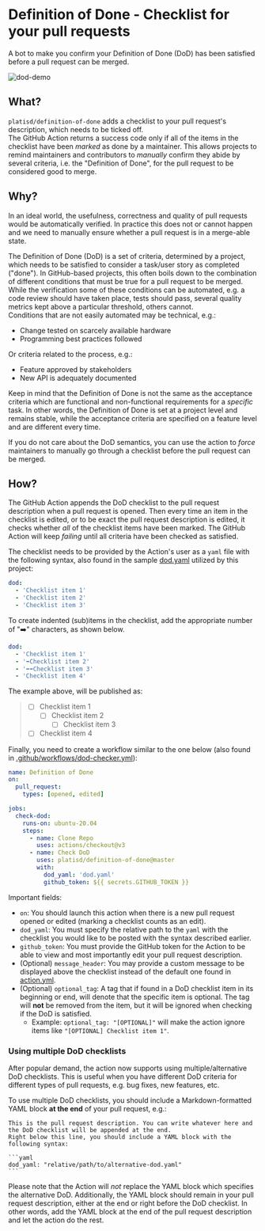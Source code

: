 # Definition of Done - Checklist for your pull requests
A bot to make you confirm your Definition of Done (DoD) has been satisfied before a pull request can be merged.

![dod-demo](https://i.imgur.com/EVx32jz.png)

## What?

`platisd/definition-of-done` adds a checklist to your pull request's description, which needs to be ticked off.<br>
The GitHub Action returns a success code only if all of the items in the checklist have been *marked* as done
by a maintainer.
This allows projects to remind maintainers and contributors to _manually_ confirm they abide by several criteria,
i.e. the "Definition of Done", for the pull request to be considered good to merge.

## Why?

In an ideal world, the usefulness, correctness and quality of pull requests would be automatically verified.
In practice this does not or cannot happen and we need to manually ensure whether a pull request is in a merge-able
state.

The Definition of Done (DoD) is a set of criteria, determined by a project, which needs to be satisfied to consider
a task/user story as completed ("done"). In GitHub-based projects, this often boils down to the combination of
different conditions that must be true for a pull request to be merged.<br>
While the verification some of these conditions can be automated, e.g. a code review should have taken place,
tests should pass, several quality metrics kept above a particular threshold, others cannot.<br>
Conditions that are not easily automated may be technical, e.g.:
- Change tested on scarcely available hardware
- Programming best practices followed

Or criteria related to the process, e.g.:
- Feature approved by stakeholders
- New API is adequately documented

Keep in mind that the Definition of Done is not the same as the acceptance criteria which are functional
and non-functional requirements for a *specific* task. In other words, the Definition of Done is set at a project
level and remains stable, while the acceptance criteria are specified on a feature level and are different every time.

If you do not care about the DoD semantics, you can use the action to *force* maintainers to manually go through a checklist before the pull request can be merged.

## How?

The GitHub Action appends the DoD checklist to the pull request description when a pull request is opened.
Then every time an item in the checklist is edited, or to be exact the pull request description is edited,
it checks whether _all_ of the checklist items have been marked.
The GitHub Action will keep *failing* until all criteria have been checked as satisfied.<br>

The checklist needs to be provided by the Action's user as a `yaml` file with the following syntax,
also found in the sample [dod.yaml](dod.yaml) utilized by this project:

```yaml
dod:
  - 'Checklist item 1'
  - 'Checklist item 2'
  - 'Checklist item 3'
```

To create indented (sub)items in the checklist, add the appropriate number of "➡️" characters,
as shown below.

```yaml
dod:
  - 'Checklist item 1'
  - '➡️Checklist item 2'
  - '➡️➡️Checklist item 3'
  - 'Checklist item 4'
```

The example above, will be published as:

> - [ ] Checklist item 1
>   - [ ] Checklist item 2
>     - [ ] Checklist item 3
>  - [ ] Checklist item 4

Finally, you need to create a workflow similar to the one below (also found in
[.github/workflows/dod-checker.yml](.github/workflows/dod-checker.yaml)):

```yaml
name: Definition of Done
on:
  pull_request:
    types: [opened, edited]

jobs:
  check-dod:
    runs-on: ubuntu-20.04
    steps:
      - name: Clone Repo
        uses: actions/checkout@v3
      - name: Check DoD
        uses: platisd/definition-of-done@master
        with:
          dod_yaml: 'dod.yaml'
          github_token: ${{ secrets.GITHUB_TOKEN }}
```

Important fields:
* `on`: You should launch this action when there is a new pull request opened or edited
(marking a checklist counts as an edit).
* `dod_yaml`: You must specify the relative path to the `yaml` with the checklist you would like to be posted
with the syntax described earlier.
* `github_token`: You must provide the GitHub token for the Action to be able to view and
most importantly edit your pull request description.
* (Optional) `message_header`: You may provide a custom message to be displayed above the checklist instead of the
default one found in [action.yml](action.yml).
* (Optional) `optional_tag`: A tag that if found in a DoD checklist item in its beginning or end, will denote that
  the specific item is optional. The tag will **not** be removed from the item, but it will be ignored when checking
  if the DoD is satisfied.
  * Example: `optional_tag: "[OPTIONAL]"` will make the action ignore items like `"[OPTIONAL] Checklist item 1"`.

### Using multiple DoD checklists

After popular demand, the action now supports using multiple/alternative DoD checklists. This is useful when you have different
DoD criteria for different types of pull requests, e.g. bug fixes, new features, etc.

To use multiple DoD checklists, you should include a Markdown-formatted YAML block **at the end** of your pull request, e.g.:

`````
This is the pull request description. You can write whatever here and the DoD checklist will be appended at the end.
Right below this line, you should include a YAML block with the following syntax:

```yaml
dod_yaml: "relative/path/to/alternative-dod.yaml"
```
`````

Please note that the Action will _not_ replace the YAML block which specifies the alternative DoD.
Additionally, the YAML block should remain in your pull request description,
either at the end or right before the DoD checklist.
In other words, add the YAML block at the end of the pull request description and let the action do the rest.
